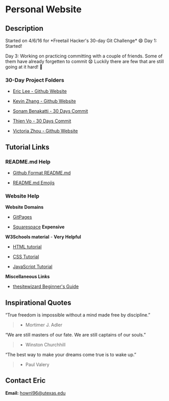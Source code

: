 # Personal Website
## Description
Started on 4/6/16 for \*Freetail Hacker's 30-day Git Challenge\* :smile:
Day 1: Started!

Day 3: Working on practicing committing with a couple of friends. Some of them have already forgetten to commit :anguished: Luckily there are few that are still going at it hard! :grimacing:

### 30-Day Project Folders
* [Eric Lee - Github Website](https://github.com/theCreedo/theCreedo.github.io)

* [Kevin Zhang - Github Website](https://github.com/kevinisninja/kevinisninja.github.io)

* [Sonam Benakatti - 30 Days Commit](https://github.com/sonambenakatti/javascript-exercises)

* [Thien Vo - 30 Days Commit](https://github.com/jaysonvo97/30GitsCommit)

* [Victoria Zhou - Github Website](https://github.com/vczhou/vczhou.github.io)

## Tutorial Links
### README.md Help
* [Github Format README.md](https://help.github.com/articles/basic-writing-and-formatting-syntax/)

* [README.md Emojis](http://www.emoji-cheat-sheet.com/)

### Website Help

**Website Domains**

* [GitPages](https://pages.github.com)

* [Squarespace](https://www.squarespace.com/) **Expensive**


**W3Schools material** - **Very Helpful**

* [HTML tutorial](http://www.w3schools.com/html/)

* [CSS Tutorial](http://www.w3schools.com/css/)

* [JavaScript Tutorial](http://www.w3schools.com/js/)


**Miscellaneous Links**

* [thesitewizard Beginner's Guide](http://www.thesitewizard.com/gettingstarted/startwebsite.shtml)


## Inspirational Quotes
“True freedom is impossible without a mind made free by discipline.”
> - Mortimer J. Adler

“We are still masters of our fate. We are still captains of our souls.”
> - Winston Churchhill

“The best way to make your dreams come true is to wake up.”
> - Paul Valery

## Contact Eric
**Email:** hownl96@utexas.edu


